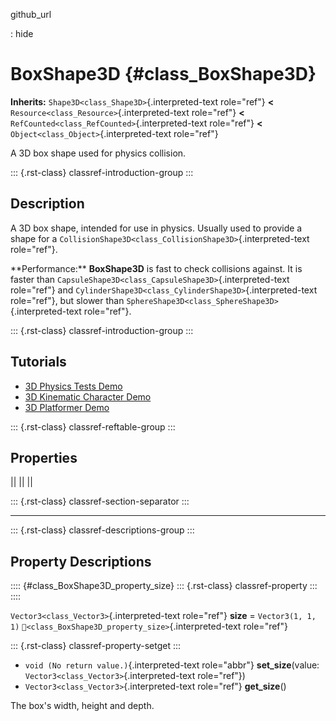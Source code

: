 github_url

:   hide

# BoxShape3D {#class_BoxShape3D}

**Inherits:** `Shape3D<class_Shape3D>`{.interpreted-text role="ref"}
**\<** `Resource<class_Resource>`{.interpreted-text role="ref"} **\<**
`RefCounted<class_RefCounted>`{.interpreted-text role="ref"} **\<**
`Object<class_Object>`{.interpreted-text role="ref"}

A 3D box shape used for physics collision.

::: {.rst-class}
classref-introduction-group
:::

## Description

A 3D box shape, intended for use in physics. Usually used to provide a
shape for a `CollisionShape3D<class_CollisionShape3D>`{.interpreted-text
role="ref"}.

\*\*Performance:\*\* **BoxShape3D** is fast to check collisions against.
It is faster than
`CapsuleShape3D<class_CapsuleShape3D>`{.interpreted-text role="ref"} and
`CylinderShape3D<class_CylinderShape3D>`{.interpreted-text role="ref"},
but slower than `SphereShape3D<class_SphereShape3D>`{.interpreted-text
role="ref"}.

::: {.rst-class}
classref-introduction-group
:::

## Tutorials

- [3D Physics Tests
  Demo](https://godotengine.org/asset-library/asset/2747)
- [3D Kinematic Character
  Demo](https://godotengine.org/asset-library/asset/2739)
- [3D Platformer Demo](https://godotengine.org/asset-library/asset/2748)

::: {.rst-class}
classref-reftable-group
:::

## Properties

||
||
||

::: {.rst-class}
classref-section-separator
:::

------------------------------------------------------------------------

::: {.rst-class}
classref-descriptions-group
:::

## Property Descriptions

:::: {#class_BoxShape3D_property_size}
::: {.rst-class}
classref-property
:::
::::

`Vector3<class_Vector3>`{.interpreted-text role="ref"} **size** =
`Vector3(1, 1, 1)`
`🔗<class_BoxShape3D_property_size>`{.interpreted-text role="ref"}

::: {.rst-class}
classref-property-setget
:::

- `void (No return value.)`{.interpreted-text role="abbr"}
  **set_size**(value: `Vector3<class_Vector3>`{.interpreted-text
  role="ref"})
- `Vector3<class_Vector3>`{.interpreted-text role="ref"} **get_size**()

The box\'s width, height and depth.
